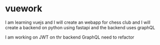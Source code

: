 # vuework

I am learning vuejs and I will create an webapp for chess club and I will create a backend on python using fastapi
and the backend uses graphQL

I am working on JWT on thr backend
GraphQL need to refactor 
